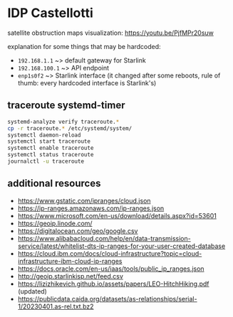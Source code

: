 # IDP Castellotti

satellite obstruction maps visualization: <https://youtu.be/PjfMPr20suw>

explanation for some things that may be hardcoded:
+ `192.168.1.1` ~> default gateway for Starlink
+ `192.168.100.1` ~> API endpoint
+ `enp1s0f2` ~> Starlink interface (it changed after some reboots, rule of thumb: every hardcoded interface is Starlink's)

## traceroute systemd-timer

```bash
systemd-analyze verify traceroute.*
cp -r traceroute.* /etc/systemd/system/
systemctl daemon-reload
systemctl start traceroute
systemctl enable traceroute
systemctl status traceroute
journalctl -u traceroute
```

## additional resources

+ https://www.gstatic.com/ipranges/cloud.json
+ https://ip-ranges.amazonaws.com/ip-ranges.json
+ https://www.microsoft.com/en-us/download/details.aspx?id=53601
+ https://geoip.linode.com/
+ https://digitalocean.com/geo/google.csv
+ https://www.alibabacloud.com/help/en/data-transmission-service/latest/whitelist-dts-ip-ranges-for-your-user-created-database
+ https://cloud.ibm.com/docs/cloud-infrastructure?topic=cloud-infrastructure-ibm-cloud-ip-ranges
+ https://docs.oracle.com/en-us/iaas/tools/public_ip_ranges.json 
+ http://geoip.starlinkisp.net/feed.csv
+ https://lizizhikevich.github.io/assets/papers/LEO-HitchHiking.pdf (updated)
+ https://publicdata.caida.org/datasets/as-relationships/serial-1/20230401.as-rel.txt.bz2

